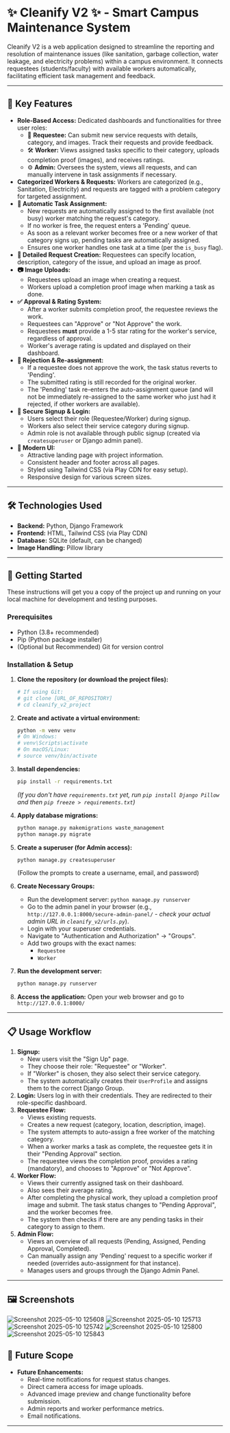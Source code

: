 
# ✨ Cleanify V2 ✨ - Smart Campus Maintenance System

Cleanify V2 is a web application designed to streamline the reporting and resolution of maintenance issues (like sanitation, garbage collection, water leakage, and electricity problems) within a campus environment. It connects requestees (students/faculty) with available workers automatically, facilitating efficient task management and feedback.

---

## 🌟 Key Features

*   **Role-Based Access:** Dedicated dashboards and functionalities for three user roles:
    *   👤 **Requestee:** Can submit new service requests with details, category, and images. Track their requests and provide feedback.
    *   🛠️ **Worker:** Views assigned tasks specific to their category, uploads completion proof (images), and receives ratings.
    *   ⚙️ **Admin:** Oversees the system, views all requests, and can manually intervene in task assignments if necessary.
*   **Categorized Workers & Requests:** Workers are categorized (e.g., Sanitation, Electricity) and requests are tagged with a problem category for targeted assignment.
*   **🚀 Automatic Task Assignment:**
    *   New requests are automatically assigned to the first available (not busy) worker matching the request's category.
    *   If no worker is free, the request enters a 'Pending' queue.
    *   As soon as a relevant worker becomes free or a new worker of that category signs up, pending tasks are automatically assigned.
    *   Ensures one worker handles one task at a time (per the `is_busy` flag).
*   **📝 Detailed Request Creation:** Requestees can specify location, description, category of the issue, and upload an image as proof.
*   **📷 Image Uploads:**
    *   Requestees upload an image when creating a request.
    *   Workers upload a completion proof image when marking a task as done.
*   **✅ Approval & Rating System:**
    *   After a worker submits completion proof, the requestee reviews the work.
    *   Requestees can "Approve" or "Not Approve" the work.
    *   Requestees **must** provide a 1-5 star rating for the worker's service, regardless of approval.
    *   Worker's average rating is updated and displayed on their dashboard.
*   **🔄 Rejection & Re-assignment:**
    *   If a requestee does not approve the work, the task status reverts to 'Pending'.
    *   The submitted rating is still recorded for the original worker.
    *   The 'Pending' task re-enters the auto-assignment queue (and will not be immediately re-assigned to the same worker who just had it rejected, if other workers are available).
*   **🔑 Secure Signup & Login:**
    *   Users select their role (Requestee/Worker) during signup.
    *   Workers also select their service category during signup.
    *   Admin role is not available through public signup (created via `createsuperuser` or Django admin panel).
*   **🎨 Modern UI:**
    *   Attractive landing page with project information.
    *   Consistent header and footer across all pages.
    *   Styled using Tailwind CSS (via Play CDN for easy setup).
    *   Responsive design for various screen sizes.

---

## 🛠️ Technologies Used

*   **Backend:** Python, Django Framework
*   **Frontend:** HTML, Tailwind CSS (via Play CDN)
*   **Database:** SQLite (default, can be changed)
*   **Image Handling:** Pillow library

---

## 🚀 Getting Started

These instructions will get you a copy of the project up and running on your local machine for development and testing purposes.

### Prerequisites

*   Python (3.8+ recommended)
*   Pip (Python package installer)
*   (Optional but Recommended) Git for version control

### Installation & Setup

1.  **Clone the repository (or download the project files):**
    ```bash
    # If using Git:
    # git clone [URL_OF_REPOSITORY]
    # cd cleanify_v2_project
    ```

2.  **Create and activate a virtual environment:**
    ```bash
    python -m venv venv
    # On Windows:
    # venv\Scripts\activate
    # On macOS/Linux:
    # source venv/bin/activate
    ```

3.  **Install dependencies:**
    ```bash
    pip install -r requirements.txt
    ```
    *(If you don't have `requirements.txt` yet, run `pip install Django Pillow` and then `pip freeze > requirements.txt`)*

4.  **Apply database migrations:**
    ```bash
    python manage.py makemigrations waste_management
    python manage.py migrate
    ```

5.  **Create a superuser (for Admin access):**
    ```bash
    python manage.py createsuperuser
    ```
    (Follow the prompts to create a username, email, and password)

6.  **Create Necessary Groups:**
    *   Run the development server: `python manage.py runserver`
    *   Go to the admin panel in your browser (e.g., `http://127.0.0.1:8000/secure-admin-panel/` - *check your actual admin URL in `cleanify_v2/urls.py`*).
    *   Login with your superuser credentials.
    *   Navigate to "Authentication and Authorization" -> "Groups".
    *   Add two groups with the exact names:
        *   `Requestee`
        *   `Worker`

7.  **Run the development server:**
    ```bash
    python manage.py runserver
    ```

8.  **Access the application:**
    Open your web browser and go to `http://127.0.0.1:8000/`

---

## 📋 Usage Workflow

1.  **Signup:**
    *   New users visit the "Sign Up" page.
    *   They choose their role: "Requestee" or "Worker".
    *   If "Worker" is chosen, they also select their service category.
    *   The system automatically creates their `UserProfile` and assigns them to the correct Django Group.
2.  **Login:** Users log in with their credentials. They are redirected to their role-specific dashboard.
3.  **Requestee Flow:**
    *   Views existing requests.
    *   Creates a new request (category, location, description, image).
    *   The system attempts to auto-assign a free worker of the matching category.
    *   When a worker marks a task as complete, the requestee gets it in their "Pending Approval" section.
    *   The requestee views the completion proof, provides a rating (mandatory), and chooses to "Approve" or "Not Approve".
4.  **Worker Flow:**
    *   Views their currently assigned task on their dashboard.
    *   Also sees their average rating.
    *   After completing the physical work, they upload a completion proof image and submit. The task status changes to "Pending Approval", and the worker becomes free.
    *   The system then checks if there are any pending tasks in their category to assign to them.
5.  **Admin Flow:**
    *   Views an overview of all requests (Pending, Assigned, Pending Approval, Completed).
    *   Can manually assign any 'Pending' request to a specific worker if needed (overrides auto-assignment for that instance).
    *   Manages users and groups through the Django Admin Panel.

---

## 🖼️ Screenshots 

![Screenshot 2025-05-10 125608](https://github.com/user-attachments/assets/1c1fce0d-1234-4cdc-8fb3-45314cf47ab0)
![Screenshot 2025-05-10 125713](https://github.com/user-attachments/assets/049b6dab-9ca2-4021-8a13-8fa11990433a)
![Screenshot 2025-05-10 125742](https://github.com/user-attachments/assets/8636707e-d6ed-4ee9-8143-c060ce81aa3e)
![Screenshot 2025-05-10 125800](https://github.com/user-attachments/assets/a09fc3a9-d4a1-4597-81e4-4bc5e7508b52)
![Screenshot 2025-05-10 125843](https://github.com/user-attachments/assets/cfc89ac6-92ca-42b8-b8f8-6033e0ed74f2)

## 🐛 Future Scope 

*   **Future Enhancements:**
    *   Real-time notifications for request status changes.
    *   Direct camera access for image uploads.
    *   Advanced image preview and change functionality before submission.
    *   Admin reports and worker performance metrics.
    *   Email notifications.

---

